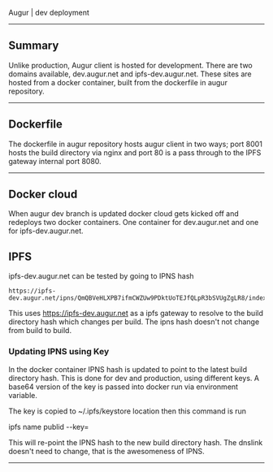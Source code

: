 Augur | dev deployment

___
## Summary

Unlike production, Augur client is hosted for development. There are two domains available, dev.augur.net and ipfs-dev.augur.net. These sites are hosted from a docker container, built from the dockerfile in augur repository. 

___

## Dockerfile

The dockerfile in augur repository hosts augur client in two ways; port 8001 hosts the build directory via nginx and port 80 is a pass through to the IPFS gateway internal port 8080. 

___

## Docker cloud

When augur dev branch is updated docker cloud gets kicked off and redeploys two docker containers. One container for dev.augur.net and one for ipfs-dev.augur.net.

## IPFS

ipfs-dev.augur.net can be tested by going to IPNS hash

    https://ipfs-dev.augur.net/ipns/QmQBVeHLXPB7ifmCWZUw9PDktUoTEJfQLpR3bSVUgZgLR8/index.html

This uses https://ipfs-dev.augur.net as a ipfs gateway to resolve to the build directory hash which changes per build. The ipns hash doesn't not change from build to build. 


### Updating IPNS using Key

In the docker container IPNS hash is updated to point to the latest build directory hash. This is done for dev and production, using different keys. A base64 version of the key is passed into docker run via environment variable.

The key is copied to ~/.ipfs/keystore location then this command is run 

  ipfs name  publid --key=<key name> <new build hash>


This will re-point the IPNS hash to the new build directory hash. The dnslink doesn't need to change, that is the awesomeness of IPNS.

---
